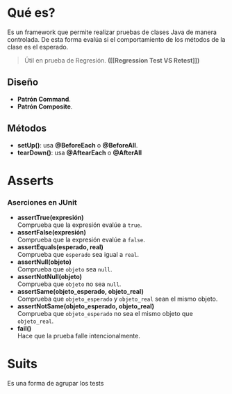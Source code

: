 # Qué es?
Es un framework que permite realizar pruebas de clases Java de manera controlada. De esta forma evalúa si el comportamiento de los métodos de la clase es el esperado.
> Útil en prueba de Regresión. **([[Regression Test VS Retest]])**
## Diseño
- **Patrón Command**.
- **Patrón Composite**.

## Métodos
- **setUp()**: usa **@BeforeEach** o **@BeforeAll**.
- **tearDown()**: usa **@AftearEach** o **@AfterAll**

# Asserts
### Aserciones en JUnit
- **assertTrue(expresión)**  
  Comprueba que la expresión evalúe a `true`.
- **assertFalse(expresión)**  
  Comprueba que la expresión evalúe a `false`.
- **assertEquals(esperado, real)**  
  Comprueba que `esperado` sea igual a `real`.
- **assertNull(objeto)**  
  Comprueba que `objeto` sea `null`.
- **assertNotNull(objeto)**  
  Comprueba que `objeto` no sea `null`.
- **assertSame(objeto_esperado, objeto_real)**  
  Comprueba que `objeto_esperado` y `objeto_real` sean el mismo objeto.
- **assertNotSame(objeto_esperado, objeto_real)**  
  Comprueba que `objeto_esperado` no sea el mismo objeto que `objeto_real`.
- **fail()**  
  Hace que la prueba falle intencionalmente.

# Suits
Es una forma de agrupar los tests 